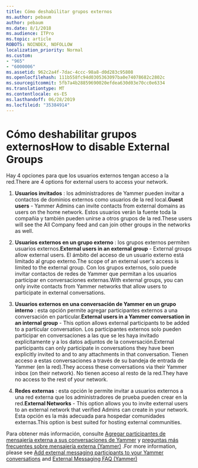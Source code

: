 ```yaml
---
title: Cómo deshabilitar grupos externos
ms.author: pebaum
author: pebaum
ms.date: 8/1/2018
ms.audience: ITPro
ms.topic: article
ROBOTS: NOINDEX, NOFOLLOW
localization_priority: Normal
ms.custom:
- "965"
- "6000006"
ms.assetid: 962c2a4f-7dac-4ccc-98a8-d0d283c95808
ms.openlocfilehash: 111b558fc94d0305363097ba0e74078682c2802c
ms.sourcegitcommit: 5fb7a4b28859690020efdea630d03e70cc0e6334
ms.translationtype: MT
ms.contentlocale: es-ES
ms.lasthandoff: 06/28/2019
ms.locfileid: "35384914"
---
```

# <a name="how-to-disable-external-groups"></a><span data-ttu-id="af348-102">Cómo deshabilitar grupos externos</span><span class="sxs-lookup"><span data-stu-id="af348-102">How to disable External Groups</span></span>

<span data-ttu-id="af348-103">Hay 4 opciones para que los usuarios externos tengan acceso a la red.</span><span class="sxs-lookup"><span data-stu-id="af348-103">There are 4 options for external users to access your network.</span></span>
  
1. <span data-ttu-id="af348-104">**Usuarios invitados** : los administradores de Yammer pueden invitar a contactos de dominios externos como usuarios de la red local.</span><span class="sxs-lookup"><span data-stu-id="af348-104">**Guest users** - Yammer Admins can invite contacts from external domains as users on the home network.</span></span> <span data-ttu-id="af348-105">Estos usuarios verán la fuente toda la compañía y también pueden unirse a otros grupos de la red.</span><span class="sxs-lookup"><span data-stu-id="af348-105">These users will see the All Company feed and can join other groups in the networks as well.</span></span>

2. <span data-ttu-id="af348-106">**Usuarios externos en un grupo externo** : los grupos externos permiten usuarios externos.</span><span class="sxs-lookup"><span data-stu-id="af348-106">**External users in an external group** - External groups allow external users.</span></span> <span data-ttu-id="af348-107">El ámbito del acceso de un usuario externo está limitado al grupo externo.</span><span class="sxs-lookup"><span data-stu-id="af348-107">The scope of an external user's access is limited to the external group.</span></span> <span data-ttu-id="af348-108">Con los grupos externos, solo puede invitar contactos de redes de Yammer que permitan a los usuarios participar en conversaciones externas.</span><span class="sxs-lookup"><span data-stu-id="af348-108">With external groups, you can only invite contacts from Yammer networks that allow users to participate in external conversations.</span></span>

3. <span data-ttu-id="af348-109">**Usuarios externos en una conversación de Yammer en un grupo interno** : esta opción permite agregar participantes externos a una conversación en particular.</span><span class="sxs-lookup"><span data-stu-id="af348-109">**External users in a Yammer conversation in an internal group** - This option allows external participants to be added to a particular conversation.</span></span> <span data-ttu-id="af348-110">Los participantes externos solo pueden participar en conversaciones a las que se les haya invitado explícitamente y a los datos adjuntos de la conversación.</span><span class="sxs-lookup"><span data-stu-id="af348-110">External participants can only participate in conversations they have been explicitly invited to and to any attachments in that conversation.</span></span> <span data-ttu-id="af348-111">Tienen acceso a estas conversaciones a través de su bandeja de entrada de Yammer (en la red).</span><span class="sxs-lookup"><span data-stu-id="af348-111">They access these conversations via their Yammer inbox (on their network).</span></span> <span data-ttu-id="af348-112">No tienen acceso al resto de la red.</span><span class="sxs-lookup"><span data-stu-id="af348-112">They have no access to the rest of your network.</span></span>

4. <span data-ttu-id="af348-113">**Redes externas** : esta opción le permite invitar a usuarios externos a una red externa que los administradores de prueba pueden crear en la red.</span><span class="sxs-lookup"><span data-stu-id="af348-113">**External Networks** - This option allows you to invite external users to an external network that verified Admins can create in your network.</span></span> <span data-ttu-id="af348-114">Esta opción es la más adecuada para hospedar comunidades externas.</span><span class="sxs-lookup"><span data-stu-id="af348-114">This option is best suited for hosting external communities.</span></span>

<span data-ttu-id="af348-115">Para obtener más información, consulte [Agregar participantes de mensajería externa a sus conversaciones de Yammer](https://support.office.com/article/add-external-messaging-participants-to-your-yammer-conversations-423653bb-86b2-4eac-9d7e-dca121f7c16c?ui=en-US&amp;rs=en-US&amp;ad=US) y [preguntas más frecuentes sobre mensajería externa (Yammer)](https://support.office.com/article/External-messaging-FAQ-Yammer-35b59d6c-bb1c-4541-bf19-9f67d2f2b199) .</span><span class="sxs-lookup"><span data-stu-id="af348-115">For more information, please see [Add external messaging participants to your Yammer conversations](https://support.office.com/article/add-external-messaging-participants-to-your-yammer-conversations-423653bb-86b2-4eac-9d7e-dca121f7c16c?ui=en-US&amp;rs=en-US&amp;ad=US) and [External Messaging FAQ (Yammer)](https://support.office.com/article/External-messaging-FAQ-Yammer-35b59d6c-bb1c-4541-bf19-9f67d2f2b199)</span></span>
  